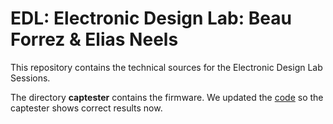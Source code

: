 # EDL: Electronic Design Lab: Beau Forrez & Elias Neels

This repository contains the technical sources for the Electronic Design Lab Sessions.

The directory **captester** contains the firmware. We updated the [code](https://github.com/Elias-Neels-Beau-Forrez/Captester_EDL/blob/main/captester/src/main.cpp)
 so the captester shows correct results now.
